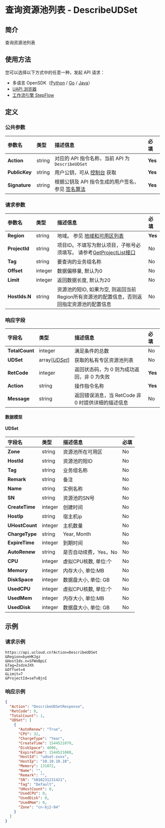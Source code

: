 # 查询资源池列表 - DescribeUDSet

## 简介

查询资源池列表





## 使用方法

您可以选择以下方式中的任意一种，发起 API 请求：
- 多语言 OpenSDK（[Python](https://github.com/ucloud/ucloud-sdk-python3) / [Go](https://github.com/ucloud/ucloud-sdk-go) / [Java](https://github.com/ucloud/ucloud-sdk-java)）
- [UAPI 浏览器](https://console.ucloud.cn/uapi/detail?id=DescribeUDSet)
- [工作流引擎 StepFlow](https://console.ucloud.cn/stepflow/manage/)

## 定义

### 公共参数

| 参数名 | 类型 | 描述信息 | 必填 |
|:---|:---|:---|:---|
| **Action**     | string  | 对应的 API 指令名称，当前 API 为 `DescribeUDSet`                        | **Yes** |
| **PublicKey**  | string  | 用户公钥，可从 [控制台](https://console.ucloud.cn/uapi/apikey) 获取                                             | **Yes** |
| **Signature**  | string  | 根据公钥及 API 指令生成的用户签名，参见 [签名算法](api/summary/signature.md)  | **Yes** |

### 请求参数

| 参数名 | 类型 | 描述信息 | 必填 |
|:---|:---|:---|:---|
| **Region** | string | 地域。 参见 [地域和可用区列表](api/summary/regionlist) |**Yes**|
| **ProjectId** | string | 项目ID。不填写为默认项目，子帐号必须填写。 请参考[GetProjectList接口](api/summary/get_project_list) |No|
| **Tag** | string | 要查询的业务组名称 |No|
| **Offset** | integer | 数据偏移量, 默认为0 |No|
| **Limit** | integer | 返回数据长度, 默认为20 |No|
| **HostIds.N** | string | 资源池的短ID, 如果为空, 则返回当前Region所有资源池的配置信息，否则返回指定资源池的配置信息 |No|

### 响应字段

| 字段名 | 类型 | 描述信息 | 必填 |
|:---|:---|:---|:---|
| **TotalCount** | integer | 满足条件的总数 |No|
| **UDSet** | array[[*UDSet*](#UDSet)] | 获取的私有专区资源池列表 |No|
| **RetCode** | integer | 返回状态码，为 0 则为成功返回，非 0 为失败 |**Yes**|
| **Action** | string | 操作指令名称 |**Yes**|
| **Message** | string | 返回错误消息，当 RetCode 非 0 时提供详细的描述信息 |No|

#### 数据模型


#### UDSet

| 字段名 | 类型 | 描述信息 | 必填 |
|:---|:---|:---|:---|
| **Zone** | string | 资源池所在可用区 |No|
| **HostId** | string | 资源池的短ID |No|
| **Tag** | string | 业务组名称 |No|
| **Remark** | string | 备注 |No|
| **Name** | string | 实例名称 |No|
| **SN** | string | 资源池的SN号 |No|
| **CreateTime** | integer | 创建时间 |No|
| **HostIp** | string | 宿主机ip |No|
| **UHostCount** | integer | 主机数量 |No|
| **ChargeType** | string | Year, Month |No|
| **ExpireTime** | integer | 到期时间 |No|
| **AutoRenew** | string | 是否自动续费，Yes，No |No|
| **CPU** | integer | 虚拟CPU核数, 单位:个 |No|
| **Memory** | integer | 内存大小, 单位:MB |No|
| **DiskSpace** | integer | 数据盘大小, 单位: GB |No|
| **UsedCPU** | integer | 虚拟CPU核数, 单位:个 |No|
| **UsedMem** | integer | 内存大小, 单位:MB |No|
| **UsedDisk** | integer | 数据盘大小, 单位: GB |No|

## 示例

### 请求示例
    
```
https://api.ucloud.cn?Action=DescribeUDSet
&Region=byeHKJgz
&HostIds.n=SFWoBpLC
&Tag=ZsdzeJXh
&Offset=4
&Limit=7
&ProjectId=seTvBjnI
```

### 响应示例
    
```json
{
  "Action": "DescribeUDSetResponse",
  "RetCode": 0,
  "TotalCount": 1,
  "UDSet": [
    {
      "AutoRenew": "True",
      "CPU": 32,
      "ChargeType": "Year",
      "CreateTime": 1544521079,
      "DiskSpace": 4096,
      "ExpireTime": 1544521080,
      "HostId": "udset-xxxx",
      "HostIp": "10.10.10.10",
      "Memory": 131072,
      "Name": "",
      "Remark": "",
      "SN": "SN10231231421",
      "Tag": "Default",
      "UHostCount": 0,
      "UsedCPU": 0,
      "UsedDisk": 0,
      "UsedMem": 0,
      "Zone": "cn-bj2-04"
    }
  ]
}
```




